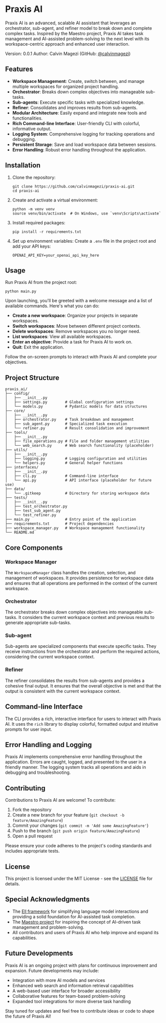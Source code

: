 # Praxis AI

Praxis AI is an advanced, scalable AI assistant that leverages an orchestrator, sub-agent, and refiner model to break down and complete complex tasks. Inspired by the Maestro project, Praxis AI takes task management and AI-assisted problem-solving to the next level with its workspace-centric approach and enhanced user interaction.

Version: 0.0.1
Author: Calvin Magezi (GitHub: [@calvinmagezi](https://github.com/calvinmagezi))

## Features

- **Workspace Management**: Create, switch between, and manage multiple workspaces for organized project handling.
- **Orchestrator**: Breaks down complex objectives into manageable sub-tasks.
- **Sub-agents**: Execute specific tasks with specialized knowledge.
- **Refiner**: Consolidates and improves results from sub-agents.
- **Modular Architecture**: Easily expand and integrate new tools and functionalities.
- **Rich Command-line Interface**: User-friendly CLI with colorful, informative output.
- **Logging System**: Comprehensive logging for tracking operations and debugging.
- **Persistent Storage**: Save and load workspace data between sessions.
- **Error Handling**: Robust error handling throughout the application.

## Installation

1. Clone the repository:

   ```
   git clone https://github.com/calvinmagezi/praxis-ai.git
   cd praxis-ai
   ```

2. Create and activate a virtual environment:

   ```
   python -m venv venv
   source venv/bin/activate  # On Windows, use `venv\Scripts\activate`
   ```

3. Install required packages:

   ```
   pip install -r requirements.txt
   ```

4. Set up environment variables:
   Create a `.env` file in the project root and add your API keys:
   ```
   OPENAI_API_KEY=your_openai_api_key_here
   ```

## Usage

Run Praxis AI from the project root:

```
python main.py
```

Upon launching, you'll be greeted with a welcome message and a list of available commands. Here's what you can do:

- **Create a new workspace**: Organize your projects in separate workspaces.
- **Switch workspaces**: Move between different project contexts.
- **Delete workspaces**: Remove workspaces you no longer need.
- **List workspaces**: View all available workspaces.
- **Enter an objective**: Provide a task for Praxis AI to work on.
- **Quit**: Exit the application.

Follow the on-screen prompts to interact with Praxis AI and complete your objectives.

## Project Structure

```
praxis_ai/
├── config/
│   ├── __init__.py
│   ├── settings.py        # Global configuration settings
│   └── models.py          # Pydantic models for data structures
├── core/
│   ├── __init__.py
│   ├── orchestrator.py    # Task breakdown and management
│   ├── sub_agent.py       # Specialized task execution
│   └── refiner.py         # Result consolidation and improvement
├── tools/
│   ├── __init__.py
│   ├── file_operations.py # File and folder management utilities
│   └── web_search.py      # Web search functionality (placeholder)
├── utils/
│   ├── __init__.py
│   ├── logging.py         # Logging configuration and utilities
│   └── helpers.py         # General helper functions
├── interfaces/
│   ├── __init__.py
│   ├── cli.py             # Command-line interface
│   └── api.py             # API interface (placeholder for future use)
├── data/
│   └── .gitkeep           # Directory for storing workspace data
├── tests/
│   ├── __init__.py
│   ├── test_orchestrator.py
│   ├── test_sub_agent.py
│   └── test_refiner.py
├── main.py                # Entry point of the application
├── requirements.txt       # Project dependencies
├── workspace_manager.py   # Workspace management functionality
└── README.md
```

## Core Components

### Workspace Manager

The `WorkspaceManager` class handles the creation, selection, and management of workspaces. It provides persistence for workspace data and ensures that all operations are performed in the context of the current workspace.

### Orchestrator

The orchestrator breaks down complex objectives into manageable sub-tasks. It considers the current workspace context and previous results to generate appropriate sub-tasks.

### Sub-agent

Sub-agents are specialized components that execute specific tasks. They receive instructions from the orchestrator and perform the required actions, considering the current workspace context.

### Refiner

The refiner consolidates the results from sub-agents and provides a cohesive final output. It ensures that the overall objective is met and that the output is consistent with the current workspace context.

## Command-line Interface

The CLI provides a rich, interactive interface for users to interact with Praxis AI. It uses the `rich` library to display colorful, formatted output and intuitive prompts for user input.

## Error Handling and Logging

Praxis AI implements comprehensive error handling throughout the application. Errors are caught, logged, and presented to the user in a friendly manner. The logging system tracks all operations and aids in debugging and troubleshooting.

## Contributing

Contributions to Praxis AI are welcome! To contribute:

1. Fork the repository
2. Create a new branch for your feature (`git checkout -b feature/AmazingFeature`)
3. Commit your changes (`git commit -m 'Add some AmazingFeature'`)
4. Push to the branch (`git push origin feature/AmazingFeature`)
5. Open a pull request

Please ensure your code adheres to the project's coding standards and includes appropriate tests.

## License

This project is licensed under the MIT License - see the [LICENSE](LICENSE) file for details.

## Special Acknowledgments

- The [Ell framework](https://docs.ell.so/index.html) for simplifying language model interactions and providing a solid foundation for AI-assisted task completion.
- The [Maestro project](https://github.com/Doriandarko/maestro) for inspiring the concept of AI-driven task management and problem-solving.
- All contributors and users of Praxis AI who help improve and expand its capabilities.

## Future Developments

Praxis AI is an ongoing project with plans for continuous improvement and expansion. Future developments may include:

- Integration with more AI models and services
- Enhanced web search and information retrieval capabilities
- A web-based user interface for broader accessibility
- Collaborative features for team-based problem-solving
- Expanded tool integrations for more diverse task handling

Stay tuned for updates and feel free to contribute ideas or code to shape the future of Praxis AI!
